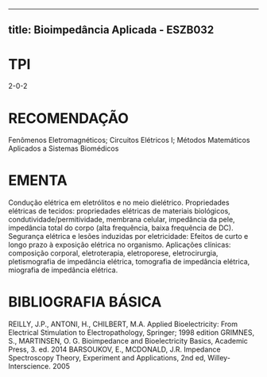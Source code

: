 
---
title: Bioimpedância Aplicada - ESZB032 
---

# TPI

2-0-2

# RECOMENDAÇÃO

Fenômenos Eletromagnéticos; Circuitos Elétricos I; Métodos Matemáticos Aplicados a Sistemas Biomédicos

# EMENTA

Condução elétrica em eletrólitos e no meio dielétrico. Propriedades elétricas de tecidos: propriedades elétricas de materiais biológicos, condutividade/permitividade, membrana celular, impedância da pele, impedância total do corpo (alta frequência, baixa frequência de DC). Segurança elétrica e lesões induzidas por eletricidade: Efeitos de curto e longo prazo à exposição elétrica no organismo. Aplicações clínicas: composição corporal, eletroterapia, eletroporese, eletrocirurgia, pletismografia de impedância elétrica, tomografia de impedância elétrica, miografia de impedância elétrica.

# BIBLIOGRAFIA BÁSICA

REILLY, J.P., ANTONI, H., CHILBERT, M.A. Applied Bioelectricity: From Electrical Stimulation to Electropathology, Springer; 1998 edition
GRIMNES, S., MARTINSEN, O. G. Bioimpedance and Bioelectricity Basics, Academic Press, 3. ed. 2014
BARSOUKOV, E., MCDONALD, J.R. Impedance Spectroscopy Theory, Experiment and Applications, 2nd ed, Willey-Interscience. 2005
        